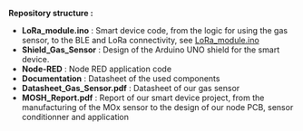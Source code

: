 **Repository structure :**
- __LoRa\_module.ino__ : Smart device code, from the logic for using the gas sensor, to the BLE and LoRa connectivity, see [LoRa\_module.ino](2024-2025-5ISS-Caute-Masson-Benchekroun-Michel/LoRa_module.ino)
- __Shield\_Gas\_Sensor__ : Design of the Arduino UNO shield for the smart device.
- __Node-RED__ : Node RED application code
- __Documentation__ : Datasheet of the used components
- __Datasheet\_Gas\_Sensor.pdf__ : Datasheet of our gas sensor
- __MOSH\_Report.pdf__ : Report of our smart device project, from the manufacturing of the MOx sensor to the design of our node PCB, sensor conditionner and application
